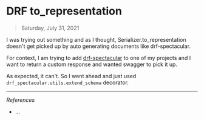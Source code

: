 # DRF to_representation

> Saturday, July 31, 2021

I was trying out something and as I thought, Serializer.to_representation doesn't get picked up by auto generating documents like drf-spectacular.

For context, I am trying to add [drf-spectacular](https://drf-spectacular.readthedocs.io/en/latest/readme.html) to one of my projects and I want to return a custom response and wanted swagger to pick it up.

As expected, it can't. So I went ahead and just used `drf_spectacular.utils.extend_schema` decorator.





---

_References_

* ...
